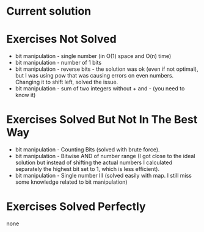 # Current solution

# Exercises Not Solved
- bit manipulation - single number (in O(1) space and O(n) time)
- bit manipulation - number of 1 bits
- bit manipulation - reverse bits - the solution was ok (even if not optimal), but I was using pow that was causing errors on even numbers. Changing it to shift left, solved the issue.
- bit manipulation - sum of two integers without + and - (you need to know it)

# Exercises Solved But Not In The Best Way
- bit manipulation - Counting Bits (solved with brute force).
- bit manipulation - Bitwise AND of number range (I got close to the ideal solution but instead of shifting the actual numbers I calculated separately the highest bit set to 1, which is less efficient).
- bit manipulation - Single number III (solved easily with map. I still miss some knowledge related to bit manipulation)

# Exercises Solved Perfectly
none
